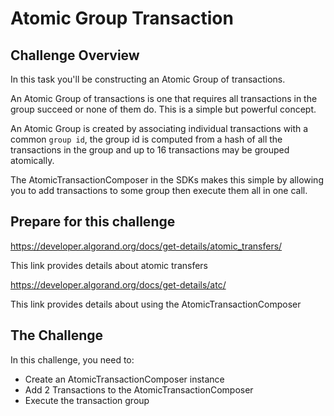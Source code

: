 # Atomic Group Transaction

## Challenge Overview

In this task you'll be constructing an Atomic Group of transactions.

An Atomic Group of transactions is one that requires all transactions in the group succeed or none of them do.  This is a simple but powerful concept. 

An Atomic Group is created by associating individual transactions with a common `group id`, the group id is computed from a hash of all the transactions in the group and up to 16 transactions may be grouped atomically.  

The AtomicTransactionComposer in the SDKs makes this simple by allowing you to add transactions to some group then execute them all in one call.

## Prepare for this challenge

https://developer.algorand.org/docs/get-details/atomic_transfers/

This link provides details about atomic transfers

https://developer.algorand.org/docs/get-details/atc/

This link provides details about using the AtomicTransactionComposer


## The Challenge

In this challenge, you need to:

- Create an AtomicTransactionComposer instance 
- Add 2 Transactions to the AtomicTransactionComposer  
- Execute the transaction group